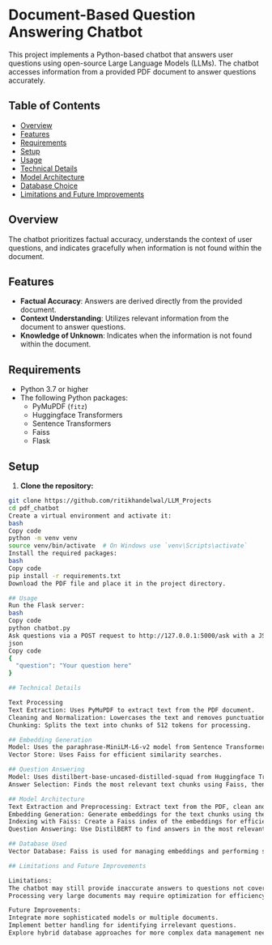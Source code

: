 # Document-Based Question Answering Chatbot

This project implements a Python-based chatbot that answers user questions using open-source Large Language Models (LLMs). The chatbot accesses information from a provided PDF document to answer questions accurately.

## Table of Contents

- [Overview](#overview)
- [Features](#features)
- [Requirements](#requirements)
- [Setup](#setup)
- [Usage](#usage)
- [Technical Details](#technical-details)
- [Model Architecture](#model-architecture)
- [Database Choice](#database-choice)
- [Limitations and Future Improvements](#limitations-and-future-improvements)

## Overview

The chatbot prioritizes factual accuracy, understands the context of user questions, and indicates gracefully when information is not found within the document.

## Features

- **Factual Accuracy**: Answers are derived directly from the provided document.
- **Context Understanding**: Utilizes relevant information from the document to answer questions.
- **Knowledge of Unknown**: Indicates when the information is not found within the document.

## Requirements

- Python 3.7 or higher
- The following Python packages:
  - PyMuPDF (`fitz`)
  - Huggingface Transformers
  - Sentence Transformers
  - Faiss
  - Flask

## Setup

1. **Clone the repository:**

```bash
git clone https://github.com/ritikhandelwal/LLM_Projects
cd pdf_chatbot
Create a virtual environment and activate it:
bash
Copy code
python -m venv venv
source venv/bin/activate  # On Windows use `venv\Scripts\activate`
Install the required packages:
bash
Copy code
pip install -r requirements.txt
Download the PDF file and place it in the project directory.

## Usage
Run the Flask server:
bash
Copy code
python chatbot.py
Ask questions via a POST request to http://127.0.0.1:5000/ask with a JSON payload:
json
Copy code
{
  "question": "Your question here"
}

## Technical Details

Text Processing
Text Extraction: Uses PyMuPDF to extract text from the PDF document.
Cleaning and Normalization: Lowercases the text and removes punctuation.
Chunking: Splits the text into chunks of 512 tokens for processing.

## Embedding Generation
Model: Uses the paraphrase-MiniLM-L6-v2 model from Sentence Transformers to generate embeddings for text chunks.
Vector Store: Uses Faiss for efficient similarity searches.

## Question Answering
Model: Uses distilbert-base-uncased-distilled-squad from Huggingface Transformers for question answering.
Answer Selection: Finds the most relevant text chunks using Faiss, then extracts answers using the DistilBERT model.

## Model Architecture
Text Extraction and Preprocessing: Extract text from the PDF, clean and normalize it, then split it into chunks.
Embedding Generation: Generate embeddings for the text chunks using the Sentence Transformer model.
Indexing with Faiss: Create a Faiss index of the embeddings for efficient similarity searches.
Question Answering: Use DistilBERT to find answers in the most relevant text chunks.

## Database Used
Vector Database: Faiss is used for managing embeddings and performing similarity searches due to its efficiency in handling high-dimensional data.

## Limitations and Future Improvements

Limitations:
The chatbot may still provide inaccurate answers to questions not covered by the document.
Processing very large documents may require optimization for efficiency.

Future Improvements:
Integrate more sophisticated models or multiple documents.
Implement better handling for identifying irrelevant questions.
Explore hybrid database approaches for more complex data management needs.
